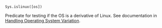 ```
Sys.islinux([os])
```

Predicate for testing if the OS is a derivative of Linux. See documentation in [Handling Operating System Variation](@ref).
